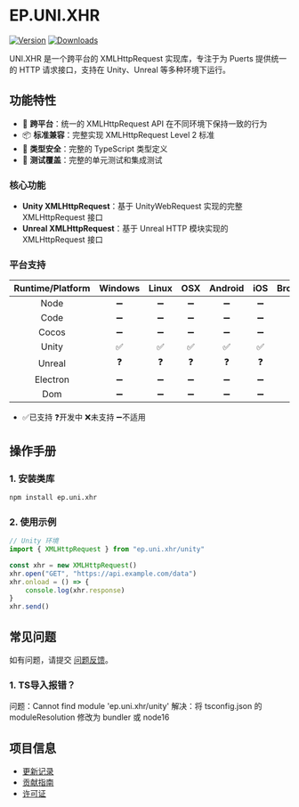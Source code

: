 # EP.UNI.XHR

[![Version](https://img.shields.io/npm/v/ep.uni.xhr)](https://www.npmjs.com/package/ep.uni.xhr)
[![Downloads](https://img.shields.io/npm/dm/ep.uni.xhr)](https://www.npmjs.com/package/ep.uni.xhr)  

UNI.XHR 是一个跨平台的 XMLHttpRequest 实现库，专注于为 Puerts 提供统一的 HTTP 请求接口，支持在 Unity、Unreal 等多种环境下运行。

## 功能特性

- 🚀 **跨平台**：统一的 XMLHttpRequest API 在不同环境下保持一致的行为
- 📦 **标准兼容**：完整实现 XMLHttpRequest Level 2 标准
- 🔧 **类型安全**：完整的 TypeScript 类型定义
- 🧪 **测试覆盖**：完整的单元测试和集成测试

### 核心功能

- **Unity XMLHttpRequest**：基于 UnityWebRequest 实现的完整 XMLHttpRequest 接口
- **Unreal XMLHttpRequest**：基于 Unreal HTTP 模块实现的 XMLHttpRequest 接口 

### 平台支持

| Runtime/Platform | Windows | Linux | OSX | Android | iOS | Browser |
| :-: | :-: | :-: | :-: | :-: | :-: | :-: |
| Node | ➖ | ➖ | ➖ | ➖ | ➖ | ➖ |
| Code | ➖ | ➖ | ➖ | ➖ | ➖ | ➖ |
| Cocos | ➖ | ➖ | ➖ | ➖ | ➖ | ➖ |
| Unity | ✅ | ✅ | ✅ | ✅ | ✅ | ➖ |
| Unreal | ❓ | ❓ | ❓ | ❓ | ❓ | ➖ |
| Electron | ➖ | ➖ | ➖ | ➖ | ➖ | ➖ |
| Dom | ➖ | ➖ | ➖ | ➖ | ➖ | ➖ |
- ✅已支持  ❓开发中  ❌未支持  ➖不适用

## 操作手册

### 1. 安装类库
```bash
npm install ep.uni.xhr
```

### 2. 使用示例
```typescript
// Unity 环境
import { XMLHttpRequest } from "ep.uni.xhr/unity"

const xhr = new XMLHttpRequest()
xhr.open("GET", "https://api.example.com/data")
xhr.onload = () => {
    console.log(xhr.response)
}
xhr.send()
```

## 常见问题

如有问题，请提交 [问题反馈](CONTRIBUTING.md#问题反馈)。

### 1. TS导入报错？
问题：Cannot find module 'ep.uni.xhr/unity'
解决：将 tsconfig.json 的 moduleResolution 修改为 bundler 或 node16

## 项目信息

- [更新记录](CHANGELOG.md)
- [贡献指南](CONTRIBUTING.md)
- [许可证](LICENSE)
